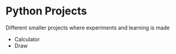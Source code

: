 # Python Projects
Different smaller projects where experiments and learning is made
* Calculator
* Draw
